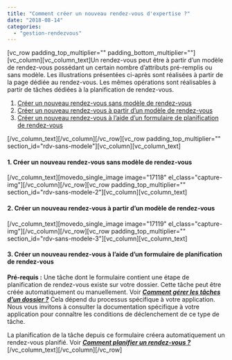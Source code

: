 ```yaml
---
title: "Comment créer un nouveau rendez-vous d'expertise ?"
date: "2018-08-14"
categories: 
  - "gestion-rendezvous"
---
```


\[vc\_row padding\_top\_multiplier="" padding\_bottom\_multiplier=""\]\[vc\_column\]\[vc\_column\_text\]Un rendez-vous peut être à partir d’un modèle de rendez-vous possédant un certain nombre d’attributs pré-remplis ou sans modèle. Les illustrations présentées ci-après sont réalisées à partir de la page dédiée au rendez-vous. Les mêmes opérations sont réalisables à partir de tâches dédiées à la planification de rendez-vous.

1. [Créer un nouveau rendez-vous sans modèle de rendez-vous](#rdv-sans-modele)
2. [Créer un nouveau rendez-vous à partir d’un modèle de rendez-vous](#rdv-sans-modele-2)
3. [Créer un nouveau rendez-vous à l’aide d’un formulaire de planification de rendez-vous](#rdv-sans-modele-3)

\[/vc\_column\_text\]\[/vc\_column\]\[/vc\_row\]\[vc\_row padding\_top\_multiplier="" section\_id="rdv-sans-modele"\]\[vc\_column\]\[vc\_column\_text\]

#### **1\. Créer un nouveau rendez-vous sans modèle de rendez-vous**

\[/vc\_column\_text\]\[movedo\_single\_image image="17118" el\_class="capture-img"\]\[/vc\_column\]\[/vc\_row\]\[vc\_row padding\_top\_multiplier="" section\_id="rdv-sans-modele-2"\]\[vc\_column\]\[vc\_column\_text\]

#### **2\. Créer un nouveau rendez-vous à partir d’un modèle de rendez-vous**

\[/vc\_column\_text\]\[movedo\_single\_image image="17119" el\_class="capture-img"\]\[/vc\_column\]\[/vc\_row\]\[vc\_row padding\_top\_multiplier="" section\_id="rdv-sans-modele-3"\]\[vc\_column\]\[vc\_column\_text\]

#### **3\. Créer un nouveau rendez-vous à l’aide d’un formulaire de planification de rendez-vous**

**Pré-requis :** Une tâche dont le formulaire contient une étape de planification de rendez-vous existe sur votre dossier. Cette tâche peut être créée automatiquement ou manuellement. Voir [_**Comment gérer les tâches d’un dossier ?**_](https://learn.iwecloud.com/documentation/tache/comment-creer-tache-manuel/) Cela dépend du processus spécifique à votre application. Nous vous invitons à consulter la documentation spécifique à votre application pour connaître les conditions de déclenchement de ce type de tâche.

La planification de la tâche depuis ce formulaire créera automatiquement un rendez-vous planifié. Voir [_**Comment planifier un rendez-vous ?**_](https://learn.iwecloud.com/documentation/rendez-vous/comment-planifier-rdv/)\[/vc\_column\_text\]\[/vc\_column\]\[/vc\_row\]
